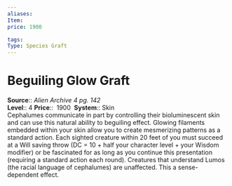 ```yaml
---
aliases: 
Item:
price: 1900

tags: 
Type: Species Graft
---
```


# Beguiling Glow Graft

**Source**:: _Alien Archive 4 pg. 142_  
**Level**:: 4
**Price**::  1900 
**System**:: Skin  
Cephalumes communicate in part by controlling their bioluminescent skin and can use this natural ability to beguiling effect. Glowing filaments embedded within your skin allow you to create mesmerizing patterns as a standard action. Each sighted creature within 20 feet of you must succeed at a Will saving throw (DC = 10 + half your character level + your Wisdom modifier) or be fascinated for as long as you continue this presentation (requiring a standard action each round). Creatures that understand Lumos (the racial language of cephalumes) are unaffected. This a sense-dependent effect.
